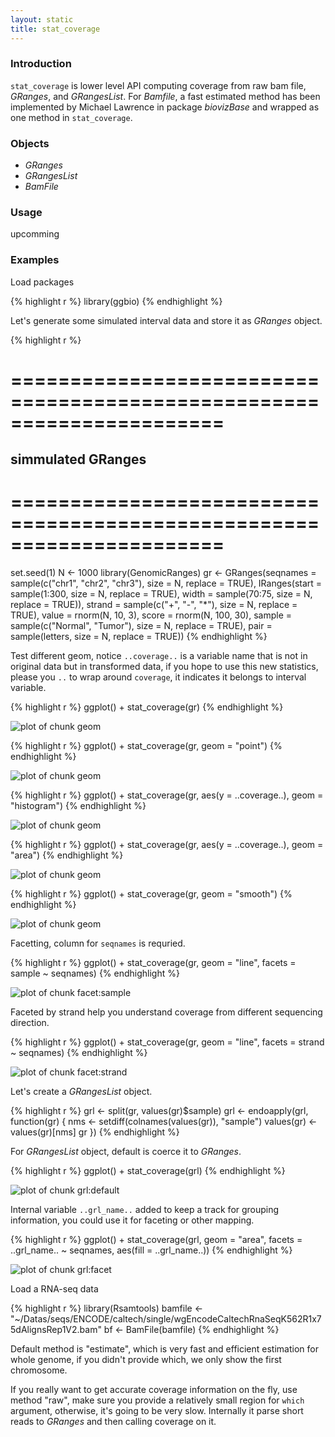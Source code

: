 ```yaml
---
layout: static
title: stat_coverage
---
```





### Introduction

`stat_coverage` is lower level API computing coverage from raw bam file,
*GRanges*, and *GRangesList*. For *Bamfile*, a fast estimated method has been
implemented by Michael Lawrence in package *biovizBase* and wrapped as one
method in `stat_coverage`.

### Objects
  * *GRanges*
  * *GRangesList* 
  * *BamFile*
  
### Usage
  upcomming

### Examples
Load packages


{% highlight r %}
library(ggbio)
{% endhighlight %}



  
Let's generate some simulated interval data and store it as *GRanges* object.


{% highlight r %}
##
#   ======================================================================
##  simmulated GRanges
##
#   ======================================================================
set.seed(1)
N <- 1000
library(GenomicRanges)
gr <- GRanges(seqnames = sample(c("chr1", "chr2", 
    "chr3"), size = N, replace = TRUE), IRanges(start = sample(1:300, 
    size = N, replace = TRUE), width = sample(70:75, size = N, 
    replace = TRUE)), strand = sample(c("+", "-", "*"), size = N, 
    replace = TRUE), value = rnorm(N, 10, 3), score = rnorm(N, 
    100, 30), sample = sample(c("Normal", "Tumor"), size = N, 
    replace = TRUE), pair = sample(letters, size = N, replace = TRUE))
{% endhighlight %}





Test different geom, notice `..coverage..` is a variable name that is not in
original data but in transformed data, if you hope to use this new statistics,
please you `..` to wrap around `coverage`, it indicates it belongs to interval
variable. 


{% highlight r %}
ggplot() + stat_coverage(gr)
{% endhighlight %}

![plot of chunk geom](http://i.imgur.com/kAkK4.png) 

{% highlight r %}
ggplot() + stat_coverage(gr, geom = "point")
{% endhighlight %}

![plot of chunk geom](http://i.imgur.com/0qeqQ.png) 

{% highlight r %}
ggplot() + stat_coverage(gr, aes(y = ..coverage..), 
    geom = "histogram")
{% endhighlight %}

![plot of chunk geom](http://i.imgur.com/VlD2B.png) 

{% highlight r %}
ggplot() + stat_coverage(gr, aes(y = ..coverage..), 
    geom = "area")
{% endhighlight %}

![plot of chunk geom](http://i.imgur.com/0UG3j.png) 

{% highlight r %}
ggplot() + stat_coverage(gr, geom = "smooth")
{% endhighlight %}

![plot of chunk geom](http://i.imgur.com/HiL2q.png) 


Facetting, column for `seqnames` is requried.


{% highlight r %}
ggplot() + stat_coverage(gr, geom = "line", facets = sample ~ 
    seqnames)
{% endhighlight %}

![plot of chunk facet:sample](http://i.imgur.com/gEtpV.png) 


Faceted by strand help you understand coverage from different sequencing direction. 


{% highlight r %}
ggplot() + stat_coverage(gr, geom = "line", facets = strand ~ 
    seqnames)
{% endhighlight %}

![plot of chunk facet:strand](http://i.imgur.com/HSl9E.png) 


Let's create a *GRangesList* object.


{% highlight r %}
grl <- split(gr, values(gr)$sample)
grl <- endoapply(grl, function(gr) {
    nms <- setdiff(colnames(values(gr)), "sample")
    values(gr) <- values(gr)[nms]
    gr
})
{% endhighlight %}




For *GRangesList* object, default is coerce it to *GRanges*.


{% highlight r %}
ggplot() + stat_coverage(grl)
{% endhighlight %}

![plot of chunk grl:default](http://i.imgur.com/KbKW3.png) 


Internal variable `..grl_name..` added to keep a track for grouping information,
you could use it for faceting or other mapping.


{% highlight r %}
ggplot() + stat_coverage(grl, geom = "area", facets = ..grl_name.. ~ 
    seqnames, aes(fill = ..grl_name..))
{% endhighlight %}

![plot of chunk grl:facet](http://i.imgur.com/fvH1o.png) 


Load a RNA-seq data


{% highlight r %}
library(Rsamtools)
bamfile <- "~/Datas/seqs/ENCODE/caltech/single/wgEncodeCaltechRnaSeqK562R1x75dAlignsRep1V2.bam"
bf <- BamFile(bamfile)
{% endhighlight %}




Default method is "estimate", which is very fast and efficient estimation for
whole genome, if you didn't provide which, we only show the first chromosome.



If you really want to get accurate coverage information on the fly, use method
"raw", make sure you provide a relatively small region for `which` argument,
otherwise, it's going to be very slow. Internally it parse short reads to
*GRanges* and then calling coverage on it.









